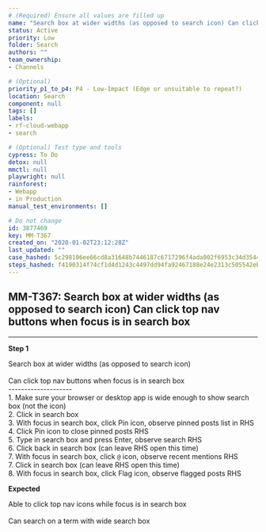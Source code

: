 ```yaml
---
# (Required) Ensure all values are filled up
name: "Search box at wider widths (as opposed to search icon) Can click top nav buttons when focus is in search box"
status: Active
priority: Low
folder: Search
authors: ""
team_ownership: 
- Channels

# (Optional)
priority_p1_to_p4: P4 - Low-Impact (Edge or unsuitable to repeat?)
location: Search
component: null
tags: []
labels: 
- rf-cloud-webapp
- search

# (Optional) Test type and tools
cypress: To Do
detox: null
mmctl: null
playwright: null
rainforest: 
- Webapp
- in Production
manual_test_environments: []

# Do not change
id: 3877469
key: MM-T367
created_on: "2020-01-02T23:12:28Z"
last_updated: ""
case_hashed: 5c298106ee66cd8a31648b7446187c6717296f4ada002f6953c34d3544009519937917d740c8a19742b92a2b873cfda5
steps_hashed: f4190314f74cf1d4d1243c4497dd94fa92467188e24e2313c505542eba705a8e735f33a6fa29ddbda886650a037d32b8
---
```


<!-- (Auto-generated) Based on frontmatter's "key" and "name" -->

## MM-T367: Search box at wider widths (as opposed to search icon) Can click top nav buttons when focus is in search box

---

**Step 1**

Search box at wider widths (as opposed to search icon)\
\
Can click top nav buttons when focus is in search box\
\--------------------\
1\. Make sure your browser or desktop app is wide enough to show search box (not the icon)\
2\. Click in search box\
3\. With focus in search box, click Pin icon, observe pinned posts list in RHS\
4\. Click Pin icon to close pinned posts RHS\
5\. Type in search box and press Enter, observe search RHS\
6\. Click back in search box (can leave RHS open this time)\
7\. With focus in search box, click `@` icon, observe recent mentions RHS\
7\. Click in search box (can leave RHS open this time)\
8\. With focus in search box, click Flag icon, observe flagged posts RHS

**Expected**

Able to click top nav icons while focus is in search box\
\
Can search on a term with wide search box
